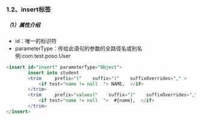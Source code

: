 ### 1.2、insert标签

##### （1）属性介绍

* id：唯一的标识符
* parameterType：传给此语句的参数的全路径名或别名 例:com.test.poso.User

```sql
<insert id="insert" parameterType="Object">
        insert into student    
        <trim     prefix="("    suffix=")"    suffixOverrides="," >    
            <if test="name != null  "> NAME,  </if>    
        </trim>    
        <trim     prefix="values("    suffix=")"    suffixOverrides="," >
            <if test="name != null  ">  #{name},  </if>    
        </trim>
</insert>
```



